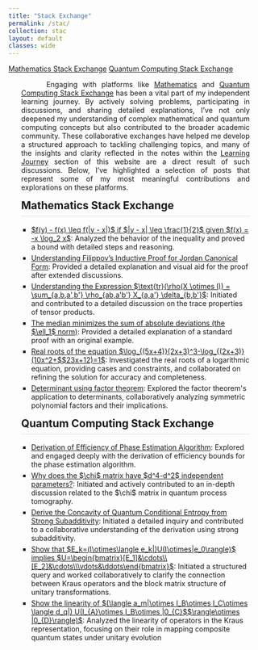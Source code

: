 ```yaml
---
title: "Stack Exchange"
permalink: /stac/
collection: stac
layout: default
classes: wide
---
```


<div class="learning-topnav">  
  <a href="#math-stac">Mathematics Stack Exchange</a>
  <a href="#qc-stac">Quantum Computing Stack Exchange</a>
</div>

<style>
h2 {
  margin-top: 15px;
  border-bottom: 1px solid #ddd; /* Add a subtle underline */
  padding-bottom: 0.5rem; /* Add space between text and underline */
}
.learning-content {
  margin-left: 5%;
  margin-right: 5%;
  max-width: 35cm;
  position: relative;
}
.text-block {
    text-align: justify;
    text-indent: 50px;
    max-width: 35cm;
}
#toc-container {
  margin-left: 5%;
  margin-right: 5%;
  max-width: 35cm; /* Match the width of .learning-content */
  box-sizing: border-box; /* Ensures padding and borders are included in the width */
}
#toc-container details {
  margin-bottom: 1em; /* Add spacing between collapsible sections */
}
#toc-container summary {
  font-weight: bold;
  cursor: pointer;
}
/* General styles for TOC */
#toc-container ul {
  margin-left: 10px; /* Indent nested lists */
  padding-left: 10px;   /* Remove any default browser padding */
  list-style-type: square;
}

/* Nested lists inside TOC */
#toc-container ul ul {
  margin-left: 10px; /* Additional indentation for nested lists */
}

/* Mobile-specific adjustments */
@media (max-width: 768px) {
  #toc-container {
    margin-left: 0%;
    margin-right: 0%;
    max-width: 95%; /* Use full width on smaller screens */
  }    
  #toc-container ul {
    margin-left: 2px; /* Reduced indentation on mobile */
  }
  #toc-container ul ul {
    margin-left: 2px; /* Further reduced for nested lists */
  }
}
</style>

<div class="learning-content">

<a name="qc"></a>
<div class="text-block">
 <p>Engaging with platforms like <a href="https://math.stackexchange.com/users/223599/sooraj-soman?tab=profile">Mathematics</a> and <a href="https://quantumcomputing.stackexchange.com/users/18369/sooraj-soman?tab=profile">Quantum Computing Stack Exchange</a> has been a vital part of my independent learning journey. By actively solving problems, participating in discussions, and sharing detailed explanations, I’ve not only deepened my understanding of complex mathematical and quantum computing concepts but also contributed to the broader academic community. These collaborative exchanges have helped me develop a structured approach to tackling challenging topics, and many of the insights and clarity reflected in the notes within the <a href="/learning/">Learning Journey</a> section of this website are a direct result of such discussions. Below, I’ve highlighted a selection of posts that represent some of my most meaningful contributions and explorations on these platforms.</p>
 </div>

<h2 id="math-stac">Mathematics Stack Exchange</h2>

<style>
.onln ul {
    list-style-type: square; /* Black square bullets */
    padding-left: 20px; /* Add spacing for bullets */
    margin: 0; /* Remove default margins */
}
.onln li {
    color: inherit; /* Inherit the text color from the page */
    font-family: inherit; /* Inherit the font family */
    font-size: inherit; /* Inherit the font size */
    line-height: inherit; /* Maintain the global line height */
    margin-bottom: 5px; /* Space between list items */}
</style>

<div class="onln">
<ul>
    <li><a href="https://math.stackexchange.com/questions/4614700/prove-fy-%E2%88%92-fx-leq-fy-%E2%88%92-x-if-y-%E2%88%92-x-%E2%89%A4-1-2-given-fx-x-log-2-x">$f(y) - f(x) \leq f(|y - x|)$ if $|y - x| \leq \frac{1}{2}$ given $f(x) = -x \log_2 x$</a>: Analyzed the behavior of the inequality and proved a bound with detailed steps and reasoning.</li>
    <li><a href="https://math.stackexchange.com/questions/3909381/filippovs-inductive-proof-for-jordan-canonical-form/3911296#3911296">
        Understanding Filippov’s Inductive Proof for Jordan Canonical Form</a>: Provided a detailed explanation and visual aid for the proof after extended discussions.</li>
    <li><a href="https://math.stackexchange.com/questions/4250990/understanding-the-expression-tr-big-rhox-otimes-i-big-sum-a-b-a-b-rho">Understanding the Expression $\text{tr}(\rho(X \otimes I)) = \sum_{a,b,a',b'} \rho_{ab,a'b'} X_{a,a'} \delta_{b,b'}$</a>: Initiated and contributed to a detailed discussion on the trace properties of tensor products.</li>
    <li><a href="https://math.stackexchange.com/questions/113270/the-median-minimizes-the-sum-of-absolute-deviations-the-ell-1-norm/2364943#2364943">The median minimizes the sum of absolute deviations (the $\ell_1$ norm)</a>: Provided a detailed explanation of a standard proof with an original example.</li>
    <li><a href="https://math.stackexchange.com/questions/3204168/real-roots-of-the-equation-log-5x42x33-log-2x310x223x12-1">Real roots of the equation $\log_{(5x+4)}(2x+3)^3-\log_{(2x+3)}(10x^2+$$23x+12)=1$</a>: Investigated the real roots of a logarithmic equation, providing cases and constraints, and collaborated on refining the solution for accuracy and completeness.</li>
    <li><a href="https://math.stackexchange.com/questions/2660747/determinant-using-factor-theorem">
Determinant using factor theorem</a>: Explored the factor theorem's application to determinants, collaboratively analyzing symmetric polynomial factors and their implications.</li>
</ul>
</div>


<h2 id="qc-stac">Quantum Computing Stack Exchange</h2>

<div class="onln">
<ul>
    <li><a href="https://quantumcomputing.stackexchange.com/questions/22032/derivation-of-efficiency-of-phase-estimation-algorithm">Derivation of Efficiency of Phase Estimation Algorithm</a>: Explored and engaged deeply with the derivation of efficiency bounds for the phase estimation algorithm.</li>
    <li><a href="https://quantumcomputing.stackexchange.com/questions/28924/why-does-the-chi-matrix-have-d4-d2-independent-parameters">Why does the $\chi$ matrix have $d^4-d^2$ independent parameters?</a>: Initiated and actively contributed to an in-depth discussion related to the $\chi$ matrix in quantum process tomography.</li>
    <li><a href="https://quantumcomputing.stackexchange.com/questions/32094/derive-the-concavity-of-quantum-conditional-entropy-from-strong-subadditivity"> Derive the Concavity of Quantum Conditional Entropy from Strong Subadditivity</a>: Initiated a detailed inquiry and contributed to a collaborative understanding of the derivation using strong subadditivity.</li>
    <li><a href="https://quantumcomputing.stackexchange.com/questions/28290/show-that-e-k-i-otimes-langle-e-kui-otimese-0-rangle-implies-u-beginb">Show that $E_k=(I\otimes\langle e_k|)U(I\otimes|e_0\rangle)$ implies $U=\begin{bmatrix}[E_1]&\cdots\\ [E_2]&\cdots\\\vdots&\ddots\end{bmatrix}$</a>: Initiated a structured query and worked collaboratively to clarify the connection between Kraus operators and the block matrix structure of unitary transformations.</li>
    <li><a href="https://quantumcomputing.stackexchange.com/questions/28144/show-the-linearity-of-langle-a-m-otimes-i-b-otimes-i-c-otimes-langle-d-q">Show the linearity of $(\langle a_m|\otimes I_B\otimes I_C\otimes \langle d_q|) U(I_{A}\otimes I_B\otimes |0_{C}$$\rangle\otimes |0_{D}\rangle)$</a>: Analyzed the linearity of operators in the Kraus representation, focusing on their role in mapping composite quantum states under unitary evolution</li>
</ul>
</div>

